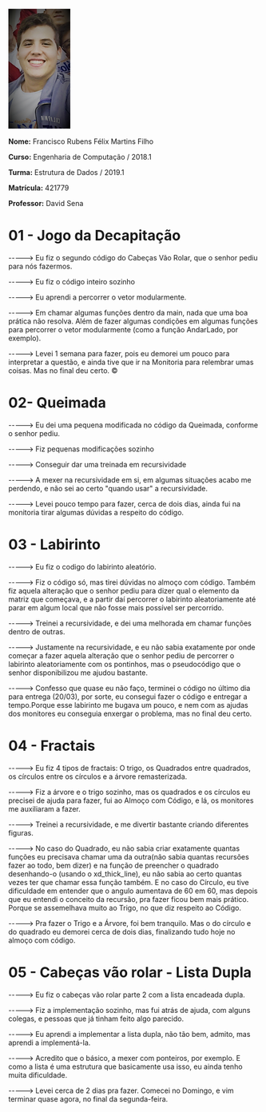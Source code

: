 ![](eu_Easy-Resize.com.jpg)

**Nome:** Francisco Rubens Félix Martins Filho

**Curso:** Engenharia de Computação / 2018.1  

**Turma:** Estrutura de Dados / 2019.1 

**Matrícula:** 421779

**Professor:** David Sena 

# 01 - Jogo da Decapitação
-----> 	Eu fiz o segundo código do Cabeças Vão Rolar, que o senhor pediu para nós fazermos.

----->	Eu fiz o código inteiro sozinho

-----> 	Eu aprendi a percorrer o vetor modularmente.

-----> 	Em chamar algumas funções dentro da main, nada que uma boa prática não resolva. Além de fazer algumas
condições em algumas funções para percorrer o vetor modularmente (como a função AndarLado, por exemplo).

-----> 	Levei 1 semana para fazer, pois eu demorei um pouco para interpretar a questão, e ainda tive que ir na Monitoria
para relembrar umas coisas. Mas no final deu certo.
©

# 02- Queimada
-----> Eu dei uma pequena modificada no código da Queimada, conforme o senhor pediu.

-----> Fiz pequenas modificações sozinho

-----> Conseguir dar uma treinada em recursividade

-----> A mexer na recursividade em si, em algumas situações acabo me perdendo, e não sei ao certo
"quando usar" a recursividade.

-----> Levei pouco tempo para fazer, cerca de dois dias, ainda fui na monitoria tirar algumas dúvidas a respeito do código.

# 03 - Labirinto
-----> Eu fiz o codigo do labirinto aleatório.

-----> Fiz o código só, mas tirei dúvidas no almoço com código. Também fiz aquela alteração que o senhor pediu para dizer qual o elemento da matriz que começava, e a partir daí percorrer o labirinto aleatoriamente até parar em algum local que não fosse mais possível ser percorrido.

-----> Treinei a recursividade, e dei uma melhorada em chamar funções dentro de outras.

-----> Justamente na recursividade, e eu não sabia exatamente por onde começar a fazer aquela alteração que o senhor pediu de percorrer o labirinto aleatoriamente com os pontinhos, mas o pseudocódigo que o senhor disponibilizou me ajudou bastante.

-----> Confesso que quase eu não faço, terminei o código no último dia para entrega (20/03), por sorte, eu consegui fazer o código e entregar a tempo.Porque esse labirinto me bugava um pouco, e nem com as ajudas dos monitores eu conseguia enxergar o problema, mas no final deu certo.

# 04 - Fractais

-----> Eu fiz 4 tipos de fractais: O trigo, os Quadrados entre quadrados, os círculos entre os círculos e a árvore remasterizada.

-----> Fiz a árvore e o trigo sozinho, mas os quadrados e os círculos eu precisei de ajuda para fazer, fui ao Almoço com Código, e lá, os monitores me auxiliaram a fazer.

-----> Treinei a recursividade, e me divertir bastante criando diferentes figuras.

-----> No caso do Quadrado, eu não sabia criar exatamente quantas funções eu precisava chamar uma da outra(não sabia quantas recursões fazer ao todo, bem dizer) e na função de preencher o quadrado desenhando-o (usando o xd_thick_line), eu não sabia ao certo quantas vezes ter que chamar essa função também. E no caso do Círculo, eu tive dificuldade em entender que o angulo aumentava de 60 em 60, mas depois que eu entendi o conceito da recursão, pra fazer ficou bem mais prático. Porque se assemelhava muito ao Trigo, no que diz respeito ao Código.

-----> Pra fazer o Trigo e a Árvore, foi bem tranquilo. Mas o do círculo e do quadrado eu demorei cerca de dois dias, finalizando tudo hoje no almoço com código.

# 05 - Cabeças vão rolar - Lista Dupla

-----> Eu fiz o cabeças vão rolar parte 2 com a lista encadeada dupla.

-----> Fiz a implementação sozinho, mas fui atrás de ajuda, com alguns colegas, e pessoas que já tinham feito algo parecido.

-----> Eu aprendi a implementar a lista dupla, não tão bem, admito, mas aprendi a implementá-la.

-----> Acredito que o básico, a mexer com ponteiros, por exemplo. E como a lista é uma estrutura que basicamente usa isso, eu ainda tenho muita dificuldade.

-----> Levei cerca de 2 dias pra fazer. Comecei no Domingo, e vim terminar quase agora, no final da segunda-feira.


